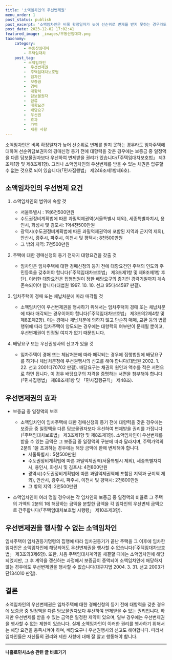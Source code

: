 ```yaml
---
title: '소액임차인의 우선변제권'
menu_order: 1
post_status: publish
post_excerpt: '소액임차인은 비록 확정일자가 늦어 선순위로 변제를 받지 못하는 경우라도 임차주택에 대하여 선순위담보권자의 경매신청 등기 전에 대항력을 갖춘 경우에는 보증금 중 일정액을 다른 담보물권자보다 우선하여 변제받을 권리가 있습니다  주택임대차보호법  제3조제1항 및 제8조제1항 . 그러나 소액임차인의 우선변제를 받을 수 있는 채권은 압류할 수 없는 것으로 되어 있습니다  민사집행법  제246조제1항제6호 .'
post_date: 2023-12-02 17:02:41
featured_image: _images/부동산임대차.png
taxonomy:
    category:
        - 부동산임대차
        - 주택임대차
    post_tag:
        - 소액임차인
        -  우선변제권
        -  주택임대차보호법
        -  임차인
        -  보증금
        -  경매
        -  대항력
        -  담보물권자
        -  압류
        -  대항요건
        -  배당요구
        -  우선권
        -  효과
        -  가액
        -  제한 사항
---
```



소액임차인은 비록 확정일자가 늦어 선순위로 변제를 받지 못하는 경우라도 임차주택에 대하여 선순위담보권자의 경매신청 등기 전에 대항력을 갖춘 경우에는 보증금 중 일정액을 다른 담보물권자보다 우선하여 변제받을 권리가 있습니다(「주택임대차보호법」 제3조제1항 및 제8조제1항). 그러나 소액임차인의 우선변제를 받을 수 있는 채권은 압류할 수 없는 것으로 되어 있습니다(「민사집행법」 제246조제1항제6호).

## 소액임차인의 우선변제 요건

1. 소액임차인의 범위에 속할 것
   - 서울특별시 : 1억6천500만원
   - 수도권정비계획법에 따른 과밀억제권역(서울특별시 제외), 세종특별자치시, 용인시, 화성시 및 김포시: 1억4천500만원
   - 광역시(수도권정비계획법에 따른 과밀억제권역에 포함된 지역과 군지역 제외), 안산시, 광주시, 파주시, 이천시 및 평택시: 8천500만원
   - 그 밖의 지역: 7천500만원
   
2. 주택에 대한 경매신청의 등기 전까지 대항요건을 갖출 것
   - 임차인은 임차주택에 대한 경매신청의 등기 전에 대항요건인 주택의 인도와 주민등록을 갖추어야 합니다(「주택임대차보호법」 제3조제1항 및 제8조제1항 후단). 이러한 대항요건은 집행법원이 정한 배당요구의 종기인 경락기일까지 계속 존속되어야 합니다(대법원 1997. 10. 10. 선고 95다44597 판결).

3. 임차주택이 경매 또는 체납처분에 따라 매각될 것
   - 소액임차인이 우선변제권을 행사하기 위해서는 임차주택이 경매 또는 체납처분에 따라 매각되는 경우이어야 합니다(「주택임대차보호법」 제3조의2제4항 및 제8조제2항). 이는 경매나 체납처분에 의하지 않고 단순히 매매, 교환 등의 법률행위에 따라 임차주택이 양도되는 경우에는 대항력의 여부만이 문제될 뿐이고, 우선변제권이 인정될 여지가 없기 때문입니다.

4. 배당요구 또는 우선권행사의 신고가 있을 것
   - 임차주택이 경매 또는 체납처분에 따라 매각되는 경우에 집행법원에 배당요구를 하거나 체납처분청에 우선권행사의 신고를 해야 합니다(대법원 2002. 1. 22. 선고 2001다70702 판결). 배당요구는 채권의 원인과 액수를 적은 서면으로 하면 됩니다. 이 경우 배당요구의 자격을 증명하는 서면을 첨부해야 합니다(「민사집행법」 제88조제1항 및 「민사집행규칙」 제48조).

## 우선변제권의 효과

- 보증금 중 일정액의 보호
  - 소액임차인이 임차주택에 대한 경매신청의 등기 전에 대항력을 갖춘 경우에는 보증금 중 일정액을 다른 담보물권자보다 우선하여 변제받을 권리를 가집니다(「주택임대차보호법」 제3조제1항 및 제8조제1항). 소액임차인이 우선변제를 받을 수 있는 금액은 그 보증금 중 일정액의 구분에 따라 달라지며, 주택가액의 2분의 1을 초과하는 경우에는 해당 금액에 한해 변제해야 합니다.
     - 서울특별시 : 5천500만원
     - 수도권정비계획법에 따른 과밀억제권역(서울특별시 제외), 세종특별자치시, 용인시, 화성시 및 김포시: 4천800만원
     - 광역시(수도권정비계획법에 따른 과밀억제권역에 포함된 지역과 군지역 제외), 안산시, 광주시, 파주시, 이천시 및 평택시: 2천800만원
     - 그 밖의 지역: 2천500만원
   
 - 소액임차인이 여러 명일 경우에는 각 임차인의 보증금 중 일정액의 비율로 그 주택의 가액의 2분의 1에 해당하는 금액을 분할한 금액을 각 임차인의 우선변제 금액으로 간주합니다(「주택임대차보호법 시행령」 제10조제3항).

## 우선변제권을 행사할 수 없는 소액임차인

임차주택이 임차권등기명령의 집행에 따라 임차권등기가 끝난 주택을 그 이후에 임차한 임차인은 소액임차인에 해당되어도 우선변제권을 행사할 수 없습니다(「주택임대차보호법」 제3조의3제6항). 또한, 처음 주택임대차계약을 체결할 때에는 소액임차인에 해당되었지만, 그 후 계약을 갱신하는 과정에서 보증금이 증액되어 소액임차인에 해당하지 않는 경우에도 우선변제권을 행사할 수 없습니다(대구지법 2004. 3. 31. 선고 2003가단134010 판결).

## 결론

소액임차인의 우선변제권은 임차주택에 대한 경매신청의 등기 전에 대항력을 갖춘 경우에 보증금 중 일정액을 다른 담보물권자보다 우선하여 변제받을 수 있는 권리입니다. 하지만 우선변제를 받을 수 있는 금액은 일정한 제약이 있으며, 일부 경우에는 우선변제권을 행사할 수 없는 제한이 있습니다. 실제 소액임차인이 이러한 권리를 행사하기 위해서는 해당 요건을 충족시켜야 하며, 배당요구나 우선권행사의 신고도 해야합니다. 따라서 임차인들은 자신들의 권리와 제한 사항에 대해 잘 알고 행동해야 합니다.
<!-- wp:separator -->
<hr class="wp-block-separator has-alpha-channel-opacity"/>
<!-- /wp:separator -->

<!-- wp:group {"backgroundColor":"base","layout":{"type":"constrained"}} -->
<div class="wp-block-group has-base-background-color has-background"><!-- wp:paragraph {"align":"center","fontSize":"medium"} -->
<p class="has-text-align-center has-large-font-size"><strong>나홀로민사소송 관련 글 바로가기</strong></p>
<!-- /wp:paragraph -->


<!-- wp:latest-posts
{"categories":[{"id":14767,"count":19,"description":"","link":"https://uknowlaw.com/category/%eb%82%98%ed%99%80%eb%a1%9c%eb%af%bc%ec%82%ac%ec%86%8c%ec%86%a1/","name":"나홀로민사소송","slug":"나홀로민사소송","taxonomy":"category","parent":0,"meta":[],"_links":{"self":[{"href":"https://uknowlaw.com/wp-json/wp/v2/categories/14767"}],"collection":[{"href":"https://uknowlaw.com/wp-json/wp/v2/categories"}],"about":[{"href":"https://uknowlaw.com/wp-json/wp/v2/taxonomies/category"}],"wp:post_type":[{"href":"https://uknowlaw.com/wp-json/wp/v2/posts?categories=14767"}],"curies":[{"name":"wp","href":"https://api.w.org/{rel}","templated":true}]}}],"postsToShow":100,"excerptLength":28,"postLayout":"grid","columns":2,"featuredImageAlign":"left","featuredImageSizeSlug":"large","fontSize":"small"} /--></div>
<!-- /wp:group -->